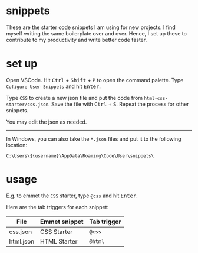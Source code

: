 <!-- @format -->

# snippets

These are the starter code snippets I am using for new projects. I find myself writing the same boilerplate over and over. Hence, I set up these to contribute to my productivity and write better code faster.

# set up

Open VSCode. Hit <kbd>Ctrl</kbd> + <kbd>Shift</kbd> + <kbd>P</kbd> to open the command palette. Type `Cofigure User Snippets` and hit <kbd>Enter</kbd>.

Type `CSS` to create a new json file and put the code from `html-css-starter/css.json`. Save the file with <kbd>Ctrl</kbd> + <kbd>S</kbd>. Repeat the process for other snippets.

You may edit the json as needed.

---

In Windows, you can also take the `*.json` files and put it to the following location:

```
C:\Users\${username}\AppData\Roaming\Code\User\snippets\
```

# usage

E.g. to emmet the `CSS` starter, type `@css` and hit <kbd>Enter</kbd>.

Here are the tab triggers for each snippet:

| File      | Emmet snippet | Tab trigger |
| --------- | ------------- | ----------- |
| css.json  | CSS Starter   | `@css`      |
| html.json | HTML Starter  | `@html`     |
